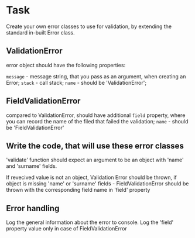 # Task

Create your own error classes to use for validation, by extending the standard in-built Error class.

## ValidationError

error object should have the following properties:

`message` - message string, that you pass as an argument, when creating an Error;
`stack` - call stack;
`name` - should be 'ValidationError';

## FieldValidationError

compared to ValidationError, should have additional
`field` property, where you can record the name of the filed that failed the validation;
`name` - should be 'FieldValidationError'

## Write the code, that will use these error classes

'validate' function should expect an argument to be an object with 'name' and 'surname' fields.

If revecived value is not an object, Validation Error should be thrown, if object is missing 'name' or 'surname' fields - FieldValidationError should be thrown with the corresponding field name in 'field' property

## Error handling

Log the general information about the error to console.
Log the 'field' property value only in case of FieldValidationError
